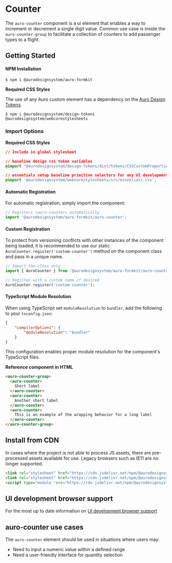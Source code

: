 <!--
The README.md file is a compiled document. No edits should be made directly to this file.

README.md is created by running `npm run build:docs`.

This file is generated based on a template fetched from
`../../docs/templates/componentReadmeTemplate.md`
and copied to `./componentDocs/README.md` each time the docs are compiled.

The following sections are editable by making changes to the following files:

| SECTION                | DESCRIPTION                                       | FILE LOCATION                       |
|------------------------|---------------------------------------------------|-------------------------------------|
| Description            | Description of the component                      | `./docs/partials/description.md`    |
| Use Cases              | Examples for when to use this component           | `./docs/partials/useCases.md`       |
| Additional Information | For use to add any component specific information | `./docs/partials/readmeAddlInfo.md` |
| Component Example Code | HTML sample code of the components use            | `./apiExamples/basic.html`          |
-->

# Counter
<!-- AURO-GENERATED-CONTENT:START (FILE:src=./docs/partials/description.md) -->
<!-- The below content is automatically added from ./docs/partials/description.md -->
The `auro-counter` component is a ui element that enables a way to increment or decrement a single digit value. Common use case is inside the `auro-counter-group` to facilitate a collection of counters to add passenger types to a flight.
<!-- AURO-GENERATED-CONTENT:END -->
<!-- AURO-GENERATED-CONTENT:START (FILE:src=./docs/partials/readmeAddlInfo.md) -->
<!-- The below content is automatically added from ./docs/partials/readmeAddlInfo.md -->
<!-- AURO-GENERATED-CONTENT This file is to be used for any additional content that should be included in the README.md which is specific to this component. -->
<!-- AURO-GENERATED-CONTENT:END -->

## Getting Started
<!-- AURO-GENERATED-CONTENT:START (FILE:src=../../docs/templates/componentInstall.md) -->
<!-- The below content is automatically added from ../../docs/templates/componentInstall.md -->

#### NPM Installation

```shell
$ npm i @aurodesignsystem/auro-formkit
```

**Required CSS Styles**

The use of any Auro custom element has a dependency on the [Auro Design Tokens](https://auro.alaskaair.com/getting-started/developers/design-tokens).

```shell
$ npm i @aurodesignsystem/design-tokens @aurodesignsystem/webcorestylesheets 
```
<!-- AURO-GENERATED-CONTENT:END -->
<!-- AURO-GENERATED-CONTENT:START (FILE:src=../../docs/templates/gettingStarted.md) -->
<!-- The below content is automatically added from ../../docs/templates/gettingStarted.md -->

### Import Options

**Required CSS Styles**

```css
// Include in global stylesheet

// baseline design css token variables
@import "@aurodesignsystem/design-tokens/dist/tokens/CSSCustomProperties.css";

// essentials setup baseline primitive selectors for any UI development
@import '@aurodesignsystem/webcorestylesheets/src/essentials.css';
```

#### Automatic Registration

For automatic registration, simply import the component:

```javascript
// Registers <auro-counter> automatically
import '@aurodesignsystem/auro-formkit/auro-counter';
```

#### Custom Registration

To protect from versioning conflicts with other instances of the component being loaded, it is recommended to use our static `AuroCounter.register('custom-counter')` method on the component class and pass in a unique name.

```javascript
// Import the class only
import { AuroCounter } from '@aurodesignsystem/auro-formkit/auro-counter/class';

// Register with a custom name if desired
AuroCounter.register('custom-counter');
```

#### TypeScript Module Resolution

When using TypeScript set `moduleResolution` to `bundler`, add the following to your `tsconfig.json`:

```json
{
    "compilerOptions": {
        "moduleResolution": "bundler"
    }
}
```

This configuration enables proper module resolution for the component's TypeScript files.
<!-- AURO-GENERATED-CONTENT:END -->
**Reference component in HTML**

<!-- AURO-GENERATED-CONTENT:START (CODE:src=./apiExamples/basic.html) -->
<!-- The below code snippet is automatically added from ./apiExamples/basic.html -->

```html
<auro-counter-group>
  <auro-counter>
    Short label
  </auro-counter>
  <auro-counter>
    Another short label
  </auro-counter>
  <auro-counter>
    This is an example of the wrapping behavior for a long label
  </auro-counter>
</auro-counter-group>
```
<!-- AURO-GENERATED-CONTENT:END -->

## Install from CDN
<!-- AURO-GENERATED-CONTENT:START (FILE:src=../../docs/templates/bundleInstallDescription.md) -->
<!-- The below content is automatically added from ../../docs/templates/bundleInstallDescription.md -->
In cases where the project is not able to process JS assets, there are pre-processed assets available for use. Legacy browsers such as IE11 are no longer supported.

```html
<link rel="stylesheet" href="https://cdn.jsdelivr.net/npm/@aurodesignsystem/design-tokens/dist/tokens/CSSCustomProperties.css" />
<link rel="stylesheet" href="https://cdn.jsdelivr.net/npm/@aurodesignsystem/webcorestylesheets/dist/bundled/essentials.css" />
<script type="module "src="https://cdn.jsdelivr.net/npm/@aurodesignsystem/auro-formkit@2.0.0-beta.52/auro-counter/+esm"></script>
```
<!-- AURO-GENERATED-CONTENT:END -->

## UI development browser support
<!-- AURO-GENERATED-CONTENT:START (REMOTE:url=https://raw.githubusercontent.com/AlaskaAirlines/WC-Generator/master/componentDocs/partials/browserSupport.md) -->
For the most up to date information on [UI development browser support](https://auro.alaskaair.com/support/browsersSupport)

<!-- AURO-GENERATED-CONTENT:END -->

## auro-counter use cases
<!-- AURO-GENERATED-CONTENT:START (FILE:src=./docs/partials/useCases.md) -->
<!-- The below content is automatically added from ./docs/partials/useCases.md -->
The `auro-counter` element should be used in situations where users may:

* Need to input a numeric value within a defined range
* Need a user-friendly interface for quantity selection
<!-- AURO-GENERATED-CONTENT:END -->
